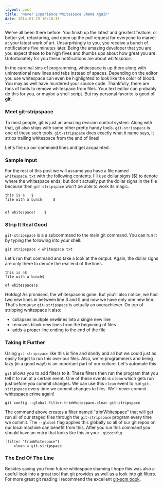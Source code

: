 ```yaml
---
layout: post
title: "Never Experience Whitespace Shame Again"
date: 2014-01-29 10:10:33
---
```


We've all been there before. You finish up the latest and greatest feature, or better yet, refactoring, and open up the pull request for everyone to marvel at your latest work of art. Unsurprisingly to you, you receive a bunch of notifications five minutes later. Being the amazing developer that you are you expect these to be high fives and thumbs ups about how great you are. Unfortunately for you these notifications are about *whitespace*.

In the cardinal sins of programming, whitespace is up there along with unintentional new lines and tabs instead of spaces. Depending on the editor you use whitespace can even be highlighted to look like the color of blood. You may as well have murdered your source code. Thankfully, there are tons of tools to remove whitespace from files. Your text editor can probably do this for you, or maybe a shell script. But my personal favorite is good ol' **git**.

### Meet git-stripspace
To most people, git is just an amazing revision control system. Along with that, git also ships with some other pretty handy tools. ``git-stripspace`` is one of these such tools. `git-stripspace` does exactly what it name says, it strips trailing whitespace from the end of lines!

Let's fire up our command lines and get acquainted.

### Sample Input
For the rest of this post we will assume you have a file named `whitespace.txt` with the following contents. I'll use dollar signs ($) to denote where the whitespace ends, but don't actually put the dollar signs in the file because then `git-stripspace` won't be able to work its magic.

```
this is a   $
file with a bunch     $


of whitespace!    $
```

### Strip It Real Good
`git-stripspace` is a a subcommand to the main git command. You can run it by typing the following into your shell:

`git stripspace < whitespace.txt`

Let's run that command and take a look at the output. Again, the dollar signs are only there to denote the real end of the lines.
```
this is a$
file with a bunch$

of whitespace!$
```

Hotdog! As promised, the whitespace is gone. But you'll also notice, we had two new lines in between line 3 and 5 and now we have only one new line. That's because `git-stripspace` is actually an overachiever. On top of stripping whitespace it also:

* collapses multiple newlines into a single new line
* removes blank new lines from the beginning of files
* adds a proper line ending to the end of the file

### Taking It Further
Using `git-stripspace` like this is fine and dandy and all but we could just as easily forget to run this over our files. Also, we're programmers and being lazy (in a good way!) is an important part of our culture. Let's automate this.

`git` allows you to add filters to it. These filters then run the program that you tell it to run at a certain event. One of these events is `clean` which gets run just before you commit changes. We can use this `clean` event to run `git-stripspace` every time we commit changes to files. We'll never commit whitespace crime again!

`git config --global filter.trimWhitespace.clean git-stripspace`

The command above creates a filter named "trimWhitespace" that will get run all of our staged files through the `git-stripspace` program every time we commit. The `--global` flag applies this globally so all of our git repos on our local machine can benefit from this. After you run this command you should have an entry that looks like this in your `.gitconfig`:

```
[filter "trimWhitespace"]
	clean = git-stripspace
```
### The End Of The Line
Besides saving you from future whitespace shaming I hope this was also a useful look into a great tool that git provides as well as a look into git filters. For more great git reading I recommend the excellent [git-scm book](http://git-scm.com/book).